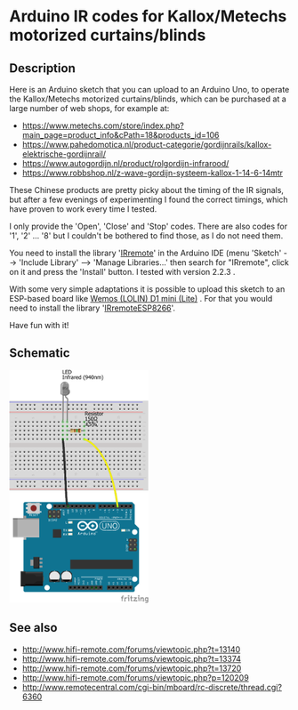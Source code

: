# Arduino IR codes for Kallox/Metechs motorized curtains/blinds

## Description

Here is an Arduino sketch that you can upload to an Arduino Uno, to operate the Kallox/Metechs motorized curtains/blinds, which can be purchased at a large number of web shops, for example at:
- https://www.metechs.com/store/index.php?main_page=product_info&cPath=18&products_id=106
- https://www.pahedomotica.nl/product-categorie/gordijnrails/kallox-elektrische-gordijnrail/
- https://www.autogordijn.nl/product/rolgordijn-infrarood/
- https://www.robbshop.nl/z-wave-gordijn-systeem-kallox-1-14-6-14mtr

These Chinese products are pretty picky about the timing of the IR signals, but after a few evenings of experimenting I found the correct timings, which have proven to work every time I tested.

I only provide the 'Open', 'Close' and 'Stop' codes. There are also codes for '1', '2' ... '8' but I couldn't be bothered to find those, as I do not need them.

You need to install the library '[IRremote](https://github.com/z3t0/Arduino-IRremote)' in the Arduino IDE (menu 'Sketch' --> 'Include Library' --> 'Manage Libraries...' then search for "IRremote", click on it and press the 'Install' button. I tested with version 2.2.3 .

With some very simple adaptations it is possible to upload this sketch to an ESP-based board like [Wemos (LOLIN) D1 mini (Lite)](https://www.wemos.cc/en/latest/d1/index.html) . For that you would need to install the library '[IRremoteESP8266](https://github.com/crankyoldgit/IRremoteESP8266)'.

Have fun with it!

## Schematic

<img src="./Breadboard_bb.png" width="250">

## See also

- http://www.hifi-remote.com/forums/viewtopic.php?t=13140
- http://www.hifi-remote.com/forums/viewtopic.php?t=13374
- http://www.hifi-remote.com/forums/viewtopic.php?t=13720
- http://www.hifi-remote.com/forums/viewtopic.php?p=120209
- http://www.remotecentral.com/cgi-bin/mboard/rc-discrete/thread.cgi?6360
